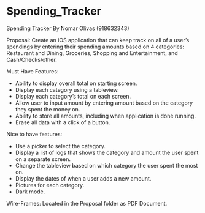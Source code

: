 # Spending_Tracker
Spending Tracker 
By Nomar Olivas (918632343)

Proposal: 
Create an iOS application that can keep track on all of a user’s spendings by entering their spending amounts based on 4 categories: Restaurant and Dining, Groceries, Shopping and Entertainment, and Cash/Checks/other. 


Must Have Features:
- Ability to display overall total on starting screen.
- Display each category using a tableview.
- Display each category’s total on each screen.
- Allow user to input amount by entering amount based on the category they spent the money on.
- Ability to store all amounts, including when application is done running.
- Erase all data with a click of a button.


Nice to have features: 
- Use a picker to select the category.
- Display a list of logs that shows the category and amount the user spent on a separate screen.
- Change the tableview based on which category the user spent the most on.
- Display the dates of when a user adds a new amount.
- Pictures for each category.
- Dark mode.

Wire-Frames:
Located in the Proposal folder as PDF Document.
